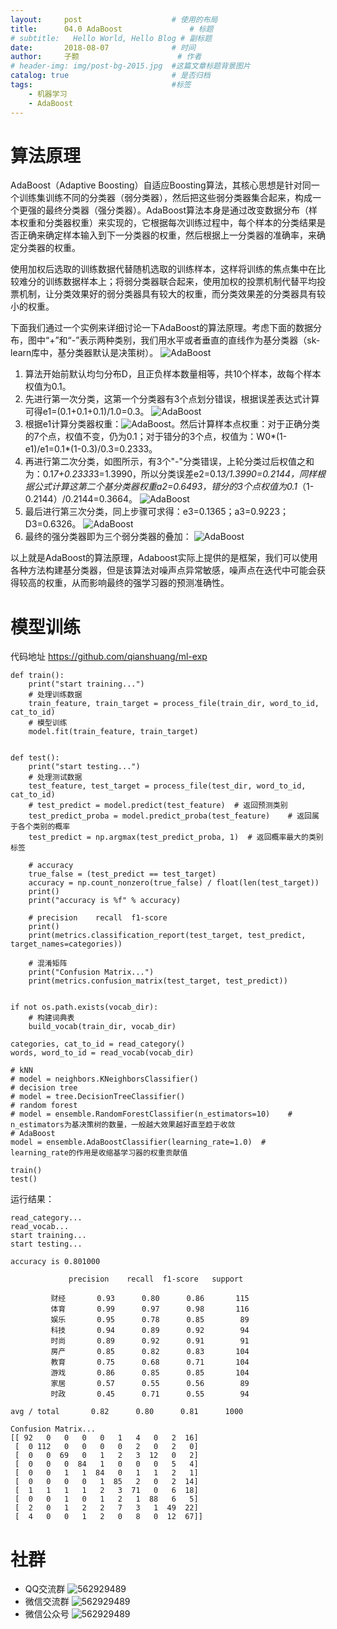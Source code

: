 ```yaml
---
layout:     post   				    # 使用的布局
title:      04.0 AdaBoost 				# 标题 
# subtitle:   Hello World, Hello Blog # 副标题
date:       2018-08-07 				# 时间
author:     子颢 						# 作者
# header-img: img/post-bg-2015.jpg 	#这篇文章标题背景图片
catalog: true 						# 是否归档
tags:								#标签
    - 机器学习
    - AdaBoost
---
```


# 算法原理

AdaBoost（Adaptive Boosting）自适应Boosting算法，其核心思想是针对同一个训练集训练不同的分类器（弱分类器），然后把这些弱分类器集合起来，构成一个更强的最终分类器（强分类器）。AdaBoost算法本身是通过改变数据分布（样本权重和分类器权重）来实现的，它根据每次训练过程中，每个样本的分类结果是否正确来确定样本输入到下一分类器的权重，然后根据上一分类器的准确率，来确定分类器的权重。

使用加权后选取的训练数据代替随机选取的训练样本，这样将训练的焦点集中在比较难分的训练数据样本上；将弱分类器联合起来，使用加权的投票机制代替平均投票机制，让分类效果好的弱分类器具有较大的权重，而分类效果差的分类器具有较小的权重。

下面我们通过一个实例来详细讨论一下AdaBoost的算法原理。考虑下面的数据分布，图中“+”和“-”表示两种类别，我们用水平或者垂直的直线作为基分类器（sk-learn库中，基分类器默认是决策树）。
![AdaBoost](/img/AdaBoost-01.png)
1. 算法开始前默认均匀分布D，且正负样本数量相等，共10个样本，故每个样本权值为0.1。
2. 先进行第一次分类，这第一个分类器有3个点划分错误，根据误差表达式计算可得e1=(0.1+0.1+0.1)/1.0=0.3。
![AdaBoost](/img/AdaBoost-02.jpg)
3. 根据e1计算分类器权重：![AdaBoost](/img/AdaBoost-03.png)。然后计算样本点权重：对于正确分类的7个点，权值不变，仍为0.1；对于错分的3个点，权值为：W0*(1-e1)/e1=0.1*(1-0.3)/0.3=0.2333。
4. 再进行第二次分类，如图所示，有3个"-"分类错误，上轮分类过后权值之和为：0.1*7+0.2333*3=1.3990，所以分类误差e2=0.1*3/1.3990=0.2144，同样根据公式计算这第二个基分类器权重a2=0.6493，错分的3个点权值为0.1*（1-0.2144）/0.2144=0.3664。
![AdaBoost](/img/AdaBoost-04.png)
5. 最后进行第三次分类，同上步骤可求得：e3=0.1365；a3=0.9223；D3=0.6326。
![AdaBoost](/img/AdaBoost-05.png)
6. 最终的强分类器即为三个弱分类器的叠加：
![AdaBoost](/img/AdaBoost-06.png)

以上就是AdaBoost的算法原理，Adaboost实际上提供的是框架，我们可以使用各种方法构建基分类器，但是该算法对噪声点异常敏感，噪声点在迭代中可能会获得较高的权重，从而影响最终的强学习器的预测准确性。

# 模型训练

代码地址 <a href="https://github.com/qianshuang/ml-exp" target="_blank">https://github.com/qianshuang/ml-exp</a>

```
def train():
    print("start training...")
    # 处理训练数据
    train_feature, train_target = process_file(train_dir, word_to_id, cat_to_id)
    # 模型训练
    model.fit(train_feature, train_target)


def test():
    print("start testing...")
    # 处理测试数据
    test_feature, test_target = process_file(test_dir, word_to_id, cat_to_id)
    # test_predict = model.predict(test_feature)  # 返回预测类别
    test_predict_proba = model.predict_proba(test_feature)    # 返回属于各个类别的概率
    test_predict = np.argmax(test_predict_proba, 1)  # 返回概率最大的类别标签

    # accuracy
    true_false = (test_predict == test_target)
    accuracy = np.count_nonzero(true_false) / float(len(test_target))
    print()
    print("accuracy is %f" % accuracy)

    # precision    recall  f1-score
    print()
    print(metrics.classification_report(test_target, test_predict, target_names=categories))

    # 混淆矩阵
    print("Confusion Matrix...")
    print(metrics.confusion_matrix(test_target, test_predict))


if not os.path.exists(vocab_dir):
    # 构建词典表
    build_vocab(train_dir, vocab_dir)

categories, cat_to_id = read_category()
words, word_to_id = read_vocab(vocab_dir)

# kNN
# model = neighbors.KNeighborsClassifier()
# decision tree
# model = tree.DecisionTreeClassifier()
# random forest
# model = ensemble.RandomForestClassifier(n_estimators=10)    # n_estimators为基决策树的数量，一般越大效果越好直至趋于收敛
# AdaBoost
model = ensemble.AdaBoostClassifier(learning_rate=1.0)  # learning_rate的作用是收缩基学习器的权重贡献值

train()
test()
```
运行结果：
```
read_category...
read_vocab...
start training...
start testing...

accuracy is 0.801000

             precision    recall  f1-score   support

         财经       0.93      0.80      0.86       115
         体育       0.99      0.97      0.98       116
         娱乐       0.95      0.78      0.85        89
         科技       0.94      0.89      0.92        94
         时尚       0.89      0.92      0.91        91
         房产       0.85      0.82      0.83       104
         教育       0.75      0.68      0.71       104
         游戏       0.86      0.85      0.85       104
         家居       0.57      0.55      0.56        89
         时政       0.45      0.71      0.55        94

avg / total       0.82      0.80      0.81      1000

Confusion Matrix...
[[ 92   0   0   0   0   1   4   0   2  16]
 [  0 112   0   0   0   0   2   0   2   0]
 [  0   0  69   0   1   2   3  12   0   2]
 [  0   0   0  84   1   0   0   0   5   4]
 [  0   0   1   1  84   0   1   1   2   1]
 [  0   0   0   0   1  85   2   0   2  14]
 [  1   1   1   1   2   3  71   0   6  18]
 [  0   0   1   0   1   2   1  88   6   5]
 [  2   0   1   2   2   7   3   1  49  22]
 [  4   0   0   1   2   0   8   0  12  67]]
```

# 社群

- QQ交流群
	![562929489](/img/qq_ewm.png)
- 微信交流群
	![562929489](/img/wx_ewm.png)
- 微信公众号
	![562929489](/img/wxgzh_ewm.png)